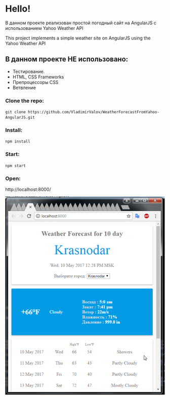 
# Hello!

В данном проекте реализован простой погодный сайт на AngularJS с использованием Yahoo Weather API

This project implements a simple weather site on AngularJS using the Yahoo Weather API

## В данном проекте НЕ использовано:
 * Тестирование.
 * HTML, CSS Frameworks
 * Препроцессоры CSS
 * Ветвление

### Clone the repo:

`git clone https://github.com/VladimirValov/WeatherForecastFromYahoo-AngularJS.git`

### Install:

`npm install`

### Start:

`npm start`

### Open:
http://localhost:8000/

<img src="WeatherForecastFromYahoo.png">
